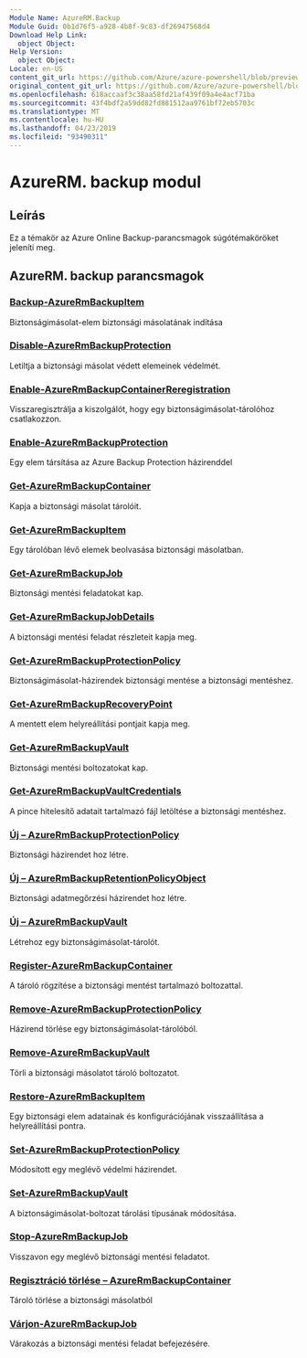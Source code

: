 ```yaml
---
Module Name: AzureRM.Backup
Module Guid: 0b1d76f5-a928-4b8f-9c83-df26947568d4
Download Help Link:
  object Object: 
Help Version:
  object Object: 
Locale: en-US
content_git_url: https://github.com/Azure/azure-powershell/blob/preview/src/ResourceManager/AzureBackup/Commands.AzureBackup/help/AzureRM.Backup.md
original_content_git_url: https://github.com/Azure/azure-powershell/blob/preview/src/ResourceManager/AzureBackup/Commands.AzureBackup/help/AzureRM.Backup.md
ms.openlocfilehash: 618accaaf3c38aa58fd21af439f09a4e4acf71ba
ms.sourcegitcommit: 43f4bdf2a59dd82fd881512aa9761bf72eb5703c
ms.translationtype: MT
ms.contentlocale: hu-HU
ms.lasthandoff: 04/23/2019
ms.locfileid: "93490311"
---
```

# AzureRM. backup modul
## Leírás
Ez a témakör az Azure Online Backup-parancsmagok súgótémaköröket jeleníti meg.

## AzureRM. backup parancsmagok
### [Backup-AzureRmBackupItem](Backup-AzureRmBackupItem.md)
Biztonságimásolat-elem biztonsági másolatának indítása

### [Disable-AzureRmBackupProtection](Disable-AzureRmBackupProtection.md)
Letiltja a biztonsági másolat védett elemeinek védelmét.

### [Enable-AzureRmBackupContainerReregistration](Enable-AzureRmBackupContainerReregistration.md)
Visszaregisztrálja a kiszolgálót, hogy egy biztonságimásolat-tárolóhoz csatlakozzon.

### [Enable-AzureRmBackupProtection](Enable-AzureRmBackupProtection.md)
Egy elem társítása az Azure Backup Protection házirenddel

### [Get-AzureRmBackupContainer](Get-AzureRmBackupContainer.md)
Kapja a biztonsági másolat tárolóit.

### [Get-AzureRmBackupItem](Get-AzureRmBackupItem.md)
Egy tárolóban lévő elemek beolvasása biztonsági másolatban.

### [Get-AzureRmBackupJob](Get-AzureRmBackupJob.md)
Biztonsági mentési feladatokat kap.

### [Get-AzureRmBackupJobDetails](Get-AzureRmBackupJobDetails.md)
A biztonsági mentési feladat részleteit kapja meg.

### [Get-AzureRmBackupProtectionPolicy](Get-AzureRmBackupProtectionPolicy.md)
Biztonságimásolat-házirendek biztonsági mentése a biztonsági mentéshez.

### [Get-AzureRmBackupRecoveryPoint](Get-AzureRmBackupRecoveryPoint.md)
A mentett elem helyreállítási pontjait kapja meg.

### [Get-AzureRmBackupVault](Get-AzureRmBackupVault.md)
Biztonsági mentési boltozatokat kap.

### [Get-AzureRmBackupVaultCredentials](Get-AzureRmBackupVaultCredentials.md)
A pince hitelesítő adatait tartalmazó fájl letöltése a biztonsági mentéshez.

### [Új – AzureRmBackupProtectionPolicy](New-AzureRmBackupProtectionPolicy.md)
Biztonsági házirendet hoz létre.

### [Új – AzureRmBackupRetentionPolicyObject](New-AzureRmBackupRetentionPolicyObject.md)
Biztonsági adatmegőrzési házirendet hoz létre.

### [Új – AzureRmBackupVault](New-AzureRmBackupVault.md)
Létrehoz egy biztonságimásolat-tárolót.

### [Register-AzureRmBackupContainer](Register-AzureRmBackupContainer.md)
A tároló rögzítése a biztonsági mentést tartalmazó boltozattal.

### [Remove-AzureRmBackupProtectionPolicy](Remove-AzureRmBackupProtectionPolicy.md)
Házirend törlése egy biztonságimásolat-tárolóból.

### [Remove-AzureRmBackupVault](Remove-AzureRmBackupVault.md)
Törli a biztonsági másolatot tároló boltozatot.

### [Restore-AzureRmBackupItem](Restore-AzureRmBackupItem.md)
Egy biztonsági elem adatainak és konfigurációjának visszaállítása a helyreállítási pontra.

### [Set-AzureRmBackupProtectionPolicy](Set-AzureRmBackupProtectionPolicy.md)
Módosított egy meglévő védelmi házirendet.

### [Set-AzureRmBackupVault](Set-AzureRmBackupVault.md)
A biztonságimásolat-boltozat tárolási típusának módosítása.

### [Stop-AzureRmBackupJob](Stop-AzureRmBackupJob.md)
Visszavon egy meglévő biztonsági mentési feladatot.

### [Regisztráció törlése – AzureRmBackupContainer](Unregister-AzureRmBackupContainer.md)
Tároló törlése a biztonsági másolatból

### [Várjon-AzureRmBackupJob](Wait-AzureRmBackupJob.md)
Várakozás a biztonsági mentési feladat befejezésére.

